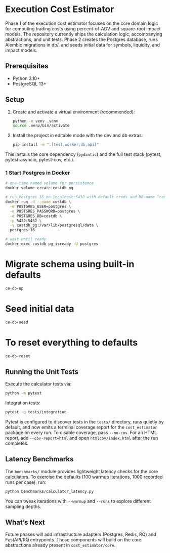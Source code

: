 # Execution Cost Estimator

Phase 1 of the execution cost estimator focuses on the core domain logic for computing trading costs using percent-of-ADV and square-root impact models. The repository currently ships the calculation logic, accompanying abstractions, and unit tests. Phase 2 creates the Postgres database, runs Alembic migrations in db/, and seeds initial data for symbols, liquidity, and impact models.

## Prerequisites

- Python 3.10+ 
- PostgreSQL 13+

## Setup

1. Create and activate a virtual environment (recommended):
   ```bash
   python -m venv .venv
   source .venv/bin/activate
   ```
2. Install the project in editable mode with the dev and db extras:
   ```bash
   pip install -e ".[test,worker,db,api]"
   ```

This installs the core dependency (`pydantic`) and the full test stack (pytest, pytest-asyncio, pytest-cov, etc.).

### 1 Start Postgres in Docker
```bash
# one-time named volume for persistence
docker volume create costdb_pg

# run Postgres 16 on localhost:5432 with default creds and DB name "costdb"
docker run -d --name costdb \
  -e POSTGRES_USER=postgres \
  -e POSTGRES_PASSWORD=postgres \
  -e POSTGRES_DB=costdb \
  -p 5432:5432 \
  -v costdb_pg:/var/lib/postgresql/data \
  postgres:16

# wait until ready
docker exec costdb pg_isready -U postgres
```

# Migrate schema using built-in defaults
   ```bash
   ce-db-up
   ```

# Seed initial data
   ```bash
   ce-db-seed
   ```

# To reset everything to defaults
   ```bash
   ce-db-reset
   ```

## Running the Unit Tests

Execute the calculator tests via:
```bash
python -m pytest
```

Integration tests:
```bash
pytest -q tests/integration
```

Pytest is configured to discover tests in the `tests/` directory, runs quietly by default, and now emits a terminal coverage report for the `cost_estimator` package on every run. To disable coverage, pass `--no-cov`. For an HTML report, add `--cov-report=html` and open `htmlcov/index.html` after the run completes.

## Latency Benchmarks

The `benchmarks/` module provides lightweight latency checks for the core calculators. To exercise the defaults (100 warmup iterations, 1000 recorded runs per case), run:
```bash
python benchmarks/calculator_latency.py
```

You can tweak iterations with `--warmup` and `--runs` to explore different sampling depths.

## What’s Next

Future phases will add infrastructure adapters (Postgres, Redis, RQ) and FastAPI/RQ entrypoints. Those components will build on the core abstractions already present in `cost_estimator/core`.
